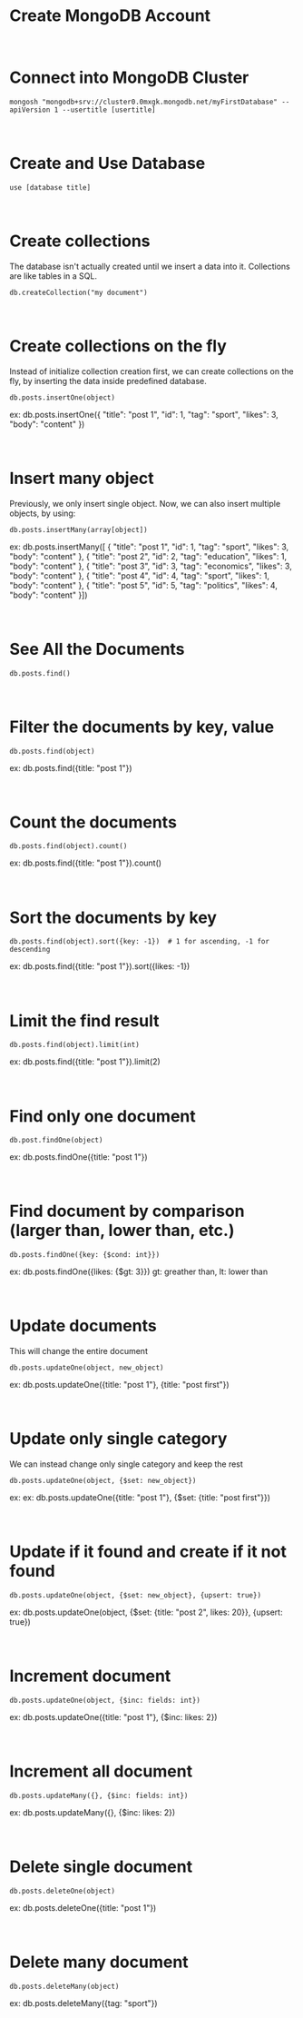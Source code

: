 # Create MongoDB Account


<br/>

# Connect into MongoDB Cluster
```
mongosh "mongodb+srv://cluster0.0mxgk.mongodb.net/myFirstDatabase" --apiVersion 1 --usertitle [usertitle]
```

<br/>

# Create and Use Database
```
use [database title]
```

<br/>

# Create collections
The database isn't actually created until we insert a data into it.
Collections are like tables in a SQL.
```
db.createCollection("my document")
```

<br/>

# Create collections on the fly
Instead of initialize collection creation first, we can create collections on the fly, by inserting the data inside predefined database.
```
db.posts.insertOne(object)
```
ex: db.posts.insertOne({
    "title": "post 1",
    "id": 1,
    "tag": "sport",
    "likes": 3,
    "body": "content"
})

<br/>

# Insert many object
Previously, we only insert single object. Now, we can also insert multiple objects, by using:
```
db.posts.insertMany(array[object])
```
ex: db.posts.insertMany([
{
    "title": "post 1",
    "id": 1,
    "tag": "sport",
    "likes": 3,
    "body": "content"
},
{
    "title": "post 2",
    "id": 2,
    "tag": "education",
    "likes": 1,
    "body": "content"
},
{
    "title": "post 3",
    "id": 3,
    "tag": "economics",
    "likes": 3,
    "body": "content"
},
{
    "title": "post 4",
    "id": 4,
    "tag": "sport",
    "likes": 1,
    "body": "content"
},
{
    "title": "post 5",
    "id": 5,
    "tag": "politics",
    "likes": 4,
    "body": "content"
}])

<br/>

# See All the Documents
```
db.posts.find()
```

<br/>

# Filter the documents by key, value
```
db.posts.find(object)
```
ex: db.posts.find({title: "post 1"})

<br/>

# Count the documents
```
db.posts.find(object).count()
```
ex: db.posts.find({title: "post 1"}).count()

<br/>

# Sort the documents by key
```
db.posts.find(object).sort({key: -1})  # 1 for ascending, -1 for descending
```
ex: db.posts.find({title: "post 1"}).sort({likes: -1})

<br/>

# Limit the find result
```
db.posts.find(object).limit(int)
```
ex: db.posts.find({title: "post 1"}).limit(2)

<br/>

# Find only one document
```
db.post.findOne(object)
```
ex: db.posts.findOne({title: "post 1"})

<br/>

# Find document by comparison (larger than, lower than, etc.)
```
db.posts.findOne({key: {$cond: int}})
```
ex: db.posts.findOne({likes: {$gt: 3}}) 
gt: greather than, lt: lower than

<br/>

# Update documents
This will change the entire document
```
db.posts.updateOne(object, new_object)
```
ex: db.posts.updateOne({title: "post 1"}, {title: "post first"})

<br/>

# Update only single category
We can instead change only single category and keep the rest
```
db.posts.updateOne(object, {$set: new_object})
``` 
ex: ex: db.posts.updateOne({title: "post 1"}, {$set: {title: "post first"}})

<br/>

# Update if it found and create if it not found
```
db.posts.updateOne(object, {$set: new_object}, {upsert: true})
```
ex: db.posts.updateOne(object, {$set: {title: "post 2", likes: 20}}, {upsert: true})

<br/>

# Increment document
```
db.posts.updateOne(object, {$inc: fields: int})
```
ex: db.posts.updateOne({title: "post 1"}, {$inc: likes: 2})

<br/>

# Increment all document
```
db.posts.updateMany({}, {$inc: fields: int})
```
ex: db.posts.updateMany({}, {$inc: likes: 2})

<br/>

# Delete single document
```
db.posts.deleteOne(object)
```
ex: db.posts.deleteOne({title: "post 1"})

<br/>

# Delete many document
```
db.posts.deleteMany(object)
```
ex: db.posts.deleteMany({tag: "sport"})


<br/>